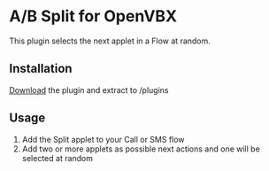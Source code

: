 # A/B Split for OpenVBX

This plugin selects the next applet in a Flow at random.

## Installation

[Download][1] the plugin and extract to /plugins

[1]: https://github.com/chadsmith/OpenVBX-Plugin-Split/archives/master

## Usage

1. Add the Split applet to your Call or SMS flow
2. Add two or more applets as possible next actions and one will be selected at random
